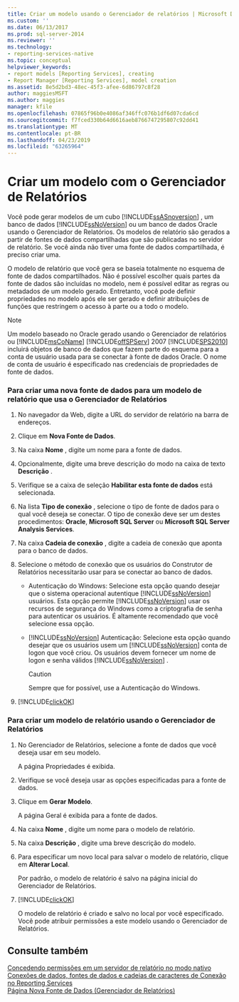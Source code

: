 ```yaml
---
title: Criar um modelo usando o Gerenciador de relatórios | Microsoft Docs
ms.custom: ''
ms.date: 06/13/2017
ms.prod: sql-server-2014
ms.reviewer: ''
ms.technology:
- reporting-services-native
ms.topic: conceptual
helpviewer_keywords:
- report models [Reporting Services], creating
- Report Manager [Reporting Services], model creation
ms.assetid: 8e5d2bd3-48ec-45f3-afee-6d86797c8f28
author: maggiesMSFT
ms.author: maggies
manager: kfile
ms.openlocfilehash: 07865f96b0e4086af346ffc076b1df6d07cda6cd
ms.sourcegitcommit: f7fced330b64d6616aeb8766747295807c92dd41
ms.translationtype: MT
ms.contentlocale: pt-BR
ms.lasthandoff: 04/23/2019
ms.locfileid: "63265964"
---
```

# <a name="create-a-model-using-report-manager"></a>Criar um modelo com o Gerenciador de Relatórios
  Você pode gerar modelos de um cubo [!INCLUDE[ssASnoversion](../includes/ssasnoversion-md.md)] , um banco de dados [!INCLUDE[ssNoVersion](../includes/ssnoversion-md.md)] ou um banco de dados Oracle usando o Gerenciador de Relatórios. Os modelos de relatório são gerados a partir de fontes de dados compartilhadas que são publicadas no servidor de relatório. Se você ainda não tiver uma fonte de dados compartilhada, é preciso criar uma.  
  
 O modelo de relatório que você gera se baseia totalmente no esquema de fonte de dados compartilhados. Não é possível escolher quais partes da fonte de dados são incluídas no modelo, nem é possível editar as regras ou metadados de um modelo gerado. Entretanto, você pode definir propriedades no modelo após ele ser gerado e definir atribuições de funções que restringem o acesso à parte ou a todo o modelo.  
  
> [!NOTE]  
>  Um modelo baseado no Oracle gerado usando o Gerenciador de relatórios ou [!INCLUDE[msCoName](../includes/msconame-md.md)] [!INCLUDE[offSPServ](../includes/offspserv-md.md)] 2007 [!INCLUDE[SPS2010](../includes/sps2010-md.md)] incluirá objetos de banco de dados que fazem parte do esquema para a conta de usuário usada para se conectar à fonte de dados Oracle. O nome de conta de usuário é especificado nas credenciais de propriedades de fonte de dados.  
  
### <a name="to-create-a-new-data-source-for-a-report-model-using-report-manager"></a>Para criar uma nova fonte de dados para um modelo de relatório que usa o Gerenciador de Relatórios  
  
1.  No navegador da Web, digite a URL do servidor de relatório na barra de endereços.  
  
2.  Clique em **Nova Fonte de Dados**.  
  
3.  Na caixa **Nome** , digite um nome para a fonte de dados.  
  
4.  Opcionalmente, digite uma breve descrição do modo na caixa de texto **Descrição** .  
  
5.  Verifique se a caixa de seleção **Habilitar esta fonte de dados** está selecionada.  
  
6.  Na lista **Tipo de conexão** , selecione o tipo de fonte de dados para o qual você deseja se conectar. O tipo de conexão deve ser um destes procedimentos: **Oracle**, **Microsoft SQL Server** ou **Microsoft SQL Server Analysis Services**.  
  
7.  Na caixa **Cadeia de conexão** , digite a cadeia de conexão que aponta para o banco de dados.  
  
8.  Selecione o método de conexão que os usuários do Construtor de Relatórios necessitarão usar para se conectar ao banco de dados.  
  
    -   Autenticação do Windows: Selecione esta opção quando desejar que o sistema operacional autentique [!INCLUDE[ssNoVersion](../includes/ssnoversion-md.md)] usuários. Esta opção permite [!INCLUDE[ssNoVersion](../includes/ssnoversion-md.md)] usar os recursos de segurança do Windows como a criptografia de senha para autenticar os usuários. É altamente recomendado que você selecione essa opção.  
  
    -   [!INCLUDE[ssNoVersion](../includes/ssnoversion-md.md)] Autenticação: Selecione esta opção quando desejar que os usuários usem um [!INCLUDE[ssNoVersion](../includes/ssnoversion-md.md)] conta de logon que você criou. Os usuários devem fornecer um nome de logon e senha válidos [!INCLUDE[ssNoVersion](../includes/ssnoversion-md.md)] .  
  
        > [!CAUTION]  
        >  Sempre que for possível, use a Autenticação do Windows.  
  
9. [!INCLUDE[clickOK](../includes/clickok-md.md)]  
  
### <a name="to-create-a-report-model-using-report-manager"></a>Para criar um modelo de relatório usando o Gerenciador de Relatórios  
  
1.  No Gerenciador de Relatórios, selecione a fonte de dados que você deseja usar em seu modelo.  
  
     A página Propriedades é exibida.  
  
2.  Verifique se você deseja usar as opções especificadas para a fonte de dados.  
  
3.  Clique em **Gerar Modelo**.  
  
     A página Geral é exibida para a fonte de dados.  
  
4.  Na caixa **Nome** , digite um nome para o modelo de relatório.  
  
5.  Na caixa **Descrição** , digite uma breve descrição do modelo.  
  
6.  Para especificar um novo local para salvar o modelo de relatório, clique em **Alterar Local**.  
  
     Por padrão, o modelo de relatório é salvo na página inicial do Gerenciador de Relatórios.  
  
7.  [!INCLUDE[clickOK](../includes/clickok-md.md)]  
  
     O modelo de relatório é criado e salvo no local por você especificado. Você pode atribuir permissões a este modelo usando o Gerenciador de Relatórios.  
  
## <a name="see-also"></a>Consulte também  
 [Concedendo permissões em um servidor de relatório no modo nativo](security/granting-permissions-on-a-native-mode-report-server.md)   
 [Conexões de dados, fontes de dados e cadeias de caracteres de Conexão no Reporting Services](../../2014/reporting-services/data-connections-data-sources-and-connection-strings-in-reporting-services.md)   
 [Página Nova Fonte de Dados &#40;Gerenciador de Relatórios&#41;](../../2014/reporting-services/new-data-source-page-report-manager.md)  
  
  
